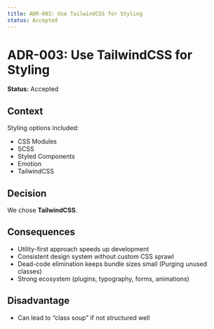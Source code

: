 ```yaml
---
title: ADR-003: Use TailwindCSS for Styling
status: Accepted
---
```


# ADR-003: Use TailwindCSS for Styling

**Status:** Accepted

## Context

Styling options included:

- CSS Modules
- SCSS
- Styled Components
- Emotion
- TailwindCSS

## Decision

We chose **TailwindCSS**.

## Consequences

- Utility-first approach speeds up development
- Consistent design system without custom CSS sprawl
- Dead-code elimination keeps bundle sizes small (Purging unused classes)
- Strong ecosystem (plugins, typography, forms, animations)

## Disadvantage

- Can lead to “class soup” if not structured well

